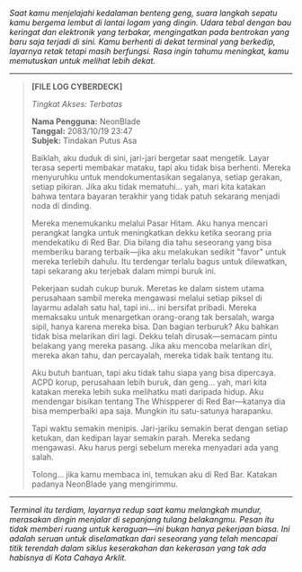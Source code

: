 _Saat kamu menjelajahi kedalaman benteng geng, suara langkah sepatu kamu bergema lembut di lantai logam yang dingin. Udara tebal dengan bau keringat dan elektronik yang terbakar, mengingatkan pada bentrokan yang baru saja terjadi di sini. Kamu berhenti di dekat terminal yang berkedip, layarnya retak tetapi masih berfungsi. Rasa ingin tahumu meningkat, kamu memutuskan untuk melihat lebih dekat._

---

> **[FILE LOG CYBERDECK]**
>
> _Tingkat Akses: Terbatas_
>
> **Nama Pengguna:** NeonBlade  
> **Tanggal:** 2083/10/19 23:47  
> **Subjek:** Tindakan Putus Asa
>
> Baiklah, aku duduk di sini, jari-jari bergetar saat mengetik. Layar terasa seperti membakar mataku, tapi aku tidak bisa berhenti. Mereka menyuruhku untuk mendokumentasikan segalanya, setiap gerakan, setiap pikiran. Jika aku tidak mematuhi... yah, mari kita katakan bahwa tentara bayaran terakhir yang tidak patuh sekarang menjadi noda di dinding.
>
> Mereka menemukanku melalui Pasar Hitam. Aku hanya mencari perangkat langka untuk meningkatkan dekku ketika seorang pria mendekatiku di Red Bar. Dia bilang dia tahu seseorang yang bisa memberiku barang terbaik—jika aku melakukan sedikit "favor" untuk mereka terlebih dahulu. Itu terdengar terlalu bagus untuk dilewatkan, tapi sekarang aku terjebak dalam mimpi buruk ini.
>
> Pekerjaan sudah cukup buruk. Meretas ke dalam sistem utama perusahaan sambil mereka mengawasi melalui setiap piksel di layarmu adalah satu hal, tapi ini... ini bersifat pribadi. Mereka memaksaku untuk menargetkan orang-orang tak bersalah, warga sipil, hanya karena mereka bisa. Dan bagian terburuk? Aku bahkan tidak bisa melarikan diri lagi. Dekku telah dirusak—semacam pintu belakang yang mereka pasang. Jika aku mencoba melarikan diri, mereka akan tahu, dan percayalah, mereka tidak baik tentang itu.
>
> Aku butuh bantuan, tapi aku tidak tahu siapa yang bisa dipercaya. ACPD korup, perusahaan lebih buruk, dan geng... yah, mari kita katakan mereka lebih suka melihatku mati daripada hidup. Aku mendengar bisikan tentang The Whispperer di Red Bar—katanya dia bisa memperbaiki apa saja. Mungkin itu satu-satunya harapanku.
>
> Tapi waktu semakin menipis. Jari-jariku semakin berat dengan setiap ketukan, dan kedipan layar semakin parah. Mereka sedang mengawasi. Aku harus pergi sebelum mereka menyadari ada yang salah.
>
> Tolong... jika kamu membaca ini, temukan aku di Red Bar. Katakan padanya NeonBlade yang mengirimmu.

---

_Terminal itu terdiam, layarnya redup saat kamu melangkah mundur, merasakan dingin menjalar di sepanjang tulang belakangmu. Pesan itu tidak memberi ruang untuk keraguan—ini bukan hanya pekerjaan biasa. Ini adalah seruan untuk diselamatkan dari seseorang yang telah mencapai titik terendah dalam siklus keserakahan dan kekerasan yang tak ada habisnya di Kota Cahaya Arklit._
